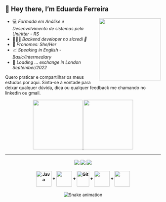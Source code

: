  <h2>👋 Hey there, I’m Eduarda Ferreira</h2>

<img align='right' src="https://media.giphy.com/media/ieyl9zmCjO4b4t6qoY/giphy.gif" width="200">

- 💻 *Formada em Análise e Desenvolvimento de sistemas pela Uniritter - RS* 
-  👩🏿‍💻 *Backend developer no sicredi 💚*
-  💬 *Pronomes: She/Her*
- 📈 *Speaking in English - Basic/intermediary*
- 🚀 *Loading ... exchange in London September/2022*

Quero praticar e compartilhar os meus estudos por aqui. Sinta-se à vontade para deixar qualquer dúvida, dica ou qualquer feedback me chamando no linkedin ou gmail.
 
  <div align="center">
  <a href="https://github.com/eduardacf">
  <img height="160em" src="https://github-readme-stats.vercel.app/api?username=eduardacf&show_icons=true&theme=radical&include_all_commits=true&count_private=true"/>
  <img height="160em" src="https://github-readme-stats.vercel.app/api/top-langs/?username=eduardacf&layout=compact&langs_count=7&theme=radical"/>
  </div></a>
  
 ------
  <div align="center" text="center">
  <a href="https://www.linkedin.com/in/eduarda-ferreira/">
  <img align="center" src="https://img.shields.io/badge/LinkedIn-0077B5?style=for-the-badge&logo=linkedin&logoColor=white"/>
  </a>
 
  <a href="mailto:eduarda.cferreira10@gmail.com">
    <img align="center" src="https://img.shields.io/badge/Gmail-D14836?style=for-the-badge&logo=gmail&logoColor=white"/>
  </a>
  
   <a href="https://www.instagram.com/dudacfer_/">
    <img align="center" src="https://img.shields.io/badge/Instagram-E4405F?style=for-the-badge&logo=instagram&logoColor=white"/>
  </a>
 

<h4 align="center"> 
 <img align="center" alt="Java" height="50" width="50" src="https://cdn.jsdelivr.net/gh/devicons/devicon/icons/java/java-original-wordmark.svg"/> +
 <img align="center" alt"spring" height="50" width="50" src="https://cdn.jsdelivr.net/gh/devicons/devicon/icons/spring/spring-original-wordmark.svg"/> +
 <img align="center" alt="Git" height="50" width="40" src="https://cdn.jsdelivr.net/gh/devicons/devicon/icons/git/git-plain-wordmark.svg"/> +
 <img align="center" alt"MySQL" height="50" width="50" src="https://cdn.jsdelivr.net/gh/devicons/devicon/icons/mysql/mysql-original-wordmark.svg"/>  +
  <img align="center" alt"MySQL" height="50" width="50" src="https://cdn.jsdelivr.net/npm/simple-icons@3.13.0/icons/mongodb.svg"/>  
 </h4> 


![Snake animation](https://github.com/eduardacf/Eduarda-Ferreira/blob/output/github-contribution-grid-snake.svg)

 </div>
